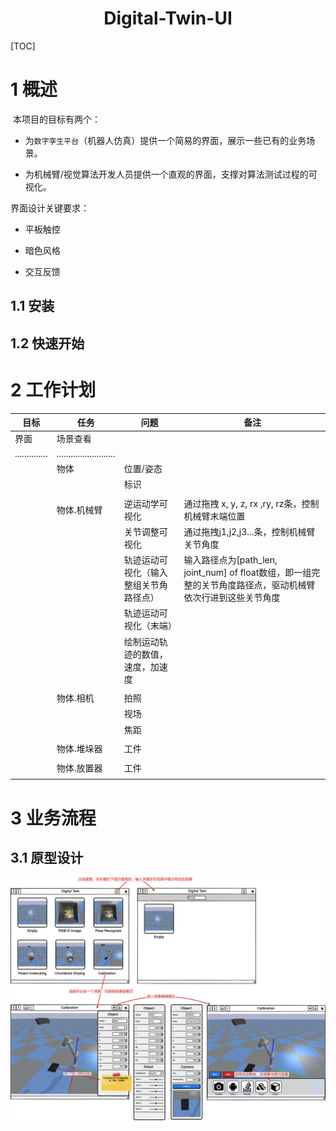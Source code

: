 <h1 align="center">Digital-Twin-UI</h1>

[TOC]

<div style="page-break-after: always;" ></div>

# 1 概述

 本项目的目标有两个：

- 为`数字孪生平台`（机器人仿真）提供一个简易的界面，展示一些已有的业务场景。

- 为机械臂/视觉算法开发人员提供一个直观的界面，支撑对算法测试过程的可视化。

界面设计关键要求：

- 平板触控

- 暗色风格

- 交互反馈

## 1.1 安装

## 1.2 快速开始

# 2 工作计划

| 目标             | 任务                        | 问题                  | 备注                                                                    |
| -------------- | ------------------------- | ------------------- | --------------------------------------------------------------------- |
| 界面             | 场景查看                      |                     |                                                                       |
| .............. | ......................... |                     |                                                                       |
|                | 物体                        | 位置/姿态               |                                                                       |
|                |                           | 标识                  |                                                                       |
|                |                           |                     |                                                                       |
|                | 物体.机械臂                    | 逆运动学可视化             | 通过拖拽 x, y, z, rx ,ry, rz条，控制机械臂末端位置                                   |
|                |                           | 关节调整可视化             | 通过拖拽j1,j2,j3...条，控制机械臂关节角度                                            |
|                |                           | 轨迹运动可视化（输入整组关节角路径点） | 输入路径点为[path_len, joint_num] of float数组，即一组完整的关节角度路径点，驱动机械臂依次行进到这些关节角度 |
|                |                           | 轨迹运动可视化（末端）         |                                                                       |
|                |                           | 绘制运动轨迹的数值，速度，加速度    |                                                                       |
|                |                           |                     |                                                                       |
|                | 物体.相机                     | 拍照                  |                                                                       |
|                |                           | 视场                  |                                                                       |
|                |                           | 焦距                  |                                                                       |
|                |                           |                     |                                                                       |
|                | 物体.堆垛器                    | 工件                  |                                                                       |
|                |                           |                     |                                                                       |
|                | 物体.放置器                    | 工件                  |                                                                       |
|                |                           |                     |                                                                       |

# 3 业务流程

## 3.1 原型设计

<img src=".\prototype\prototype.png" alt="微信截图_20220402145856"/>

### 
